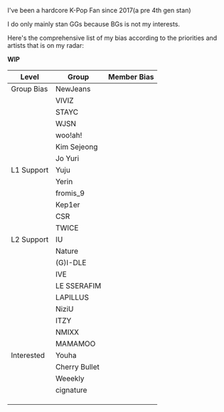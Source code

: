 I've been a hardcore K-Pop Fan since 2017(a pre 4th gen stan)

I do only mainly stan GGs because BGs is not my interests.

Here's the comprehensive list of my bias according to the priorities and artists that is on my radar:


**WIP**

|Level|Group|Member Bias|
|---|---|---|
|Group Bias|NewJeans| |
| |VIVIZ| |
| |STAYC| |
| |WJSN| |
| |woo!ah!| |dpifl-kpop dpifl-kpop-4thgen-gg-tripleS"
| |Kim Sejeong| |
| |Jo Yuri| |
|L1 Support|Yuju| |
| |Yerin| |
| |fromis_9| |
| |Kep1er| |
| |CSR| |
| |TWICE| |
|L2 Support|IU| |
| |Nature| |
| |(G)I-DLE| |
| |IVE| |
| |LE SSERAFIM| |
| |LAPILLUS| |
| |NiziU| |
| |ITZY| |
| |NMIXX| |
| |MAMAMOO| |
|Interested|Youha| |
| |Cherry Bullet| |
| |Weeekly| |
| |cignature| |
| | | |
| | | |
| | | |




